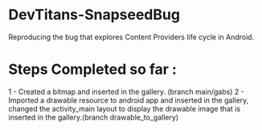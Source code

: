 # DevTitans-SnapseedBug
Reproducing the bug that explores Content Providers life cycle in Android.

# Steps Completed so far :
1 - Created a bitmap and inserted in the gallery. (branch main/gabs)
2 - Imported a drawable resource to android app and inserted in the gallery, changed the activity_main layout to display the drawable image that is inserted in the gallery.(branch drawable_to_gallery)
